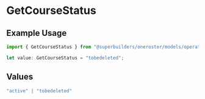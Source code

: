 # GetCourseStatus

## Example Usage

```typescript
import { GetCourseStatus } from "@superbuilders/oneroster/models/operations";

let value: GetCourseStatus = "tobedeleted";
```

## Values

```typescript
"active" | "tobedeleted"
```
